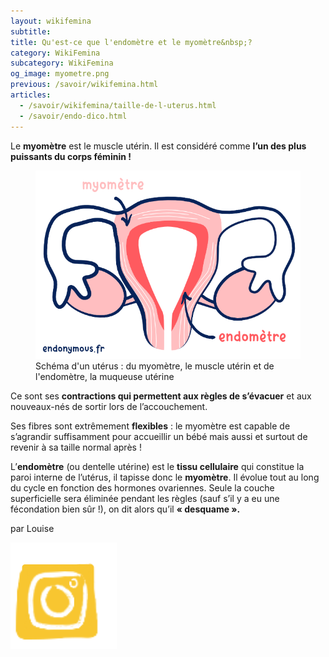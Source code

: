 ```yaml
---
layout: wikifemina
subtitle: 
title: Qu'est-ce que l'endomètre et le myomètre&nbsp;?
category: WikiFemina
subcategory: WikiFemina
og_image: myometre.png
previous: /savoir/wikifemina.html
articles:
  - /savoir/wikifemina/taille-de-l-uterus.html
  - /savoir/endo-dico.html
---
```

Le **myomètre** est le muscle utérin. Il est considéré comme **l’un des plus puissants du corps féminin !**


<figure class="schema">
  <img class="img-fluid" src="/assets/images/schema/myometre.png" alt="schéma uterus gynécologie endomètre muqueuse utérine myomètre mucle utérin" title="Schéma myomètre, le muscle utérin et de l'endomètre, la muqueuse utérine">
  <figcaption>Schéma d'un utérus : du myomètre, le muscle utérin et de l'endomètre, la muqueuse utérine</figcaption>
</figure>

Ce sont ses **contractions qui permettent aux règles de s’évacuer** et aux nouveaux-nés de sortir lors de l’accouchement.

Ses fibres sont extrêmement **flexibles** : le myomètre est capable de s’agrandir suffisamment pour accueillir un bébé mais aussi et surtout de revenir à sa taille normal après !

L’**endomètre** (ou dentelle utérine) est le **tissu cellulaire** qui constitue la paroi interne de l’utérus, il tapisse donc le **myomètre**.
Il évolue tout au long du cycle en fonction des hormones ovariennes. Seule la couche superficielle sera éliminée pendant les règles (sauf s’il y a eu une fécondation bien sûr !), on dit alors qu’il **« desquame ».**

<div class="share">
  <p class="dinomik">par Louise</p>
  <a href="https://www.instagram.com/tout_doux_malou/" class="rs-link"><img src="/assets/images/svg/instagram.svg"></a>
</div>